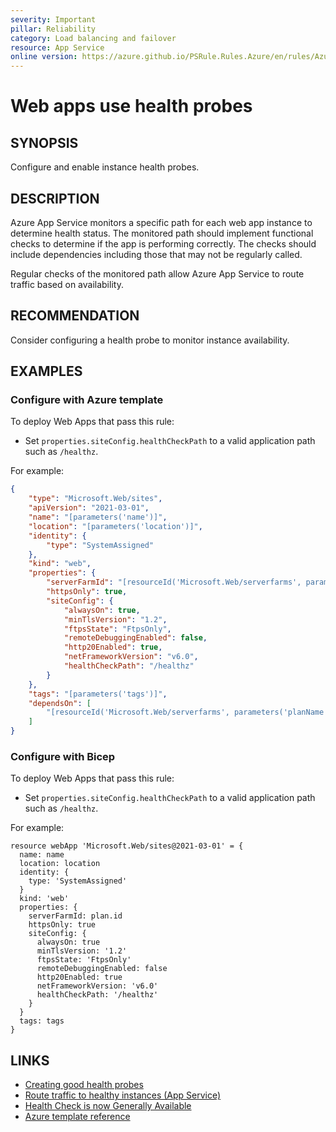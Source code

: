 ```yaml
---
severity: Important
pillar: Reliability
category: Load balancing and failover
resource: App Service
online version: https://azure.github.io/PSRule.Rules.Azure/en/rules/Azure.AppService.WebProbe/
---
```


# Web apps use health probes

## SYNOPSIS

Configure and enable instance health probes.

## DESCRIPTION

Azure App Service monitors a specific path for each web app instance to determine health status.
The monitored path should implement functional checks to determine if the app is performing correctly.
The checks should include dependencies including those that may not be regularly called.

Regular checks of the monitored path allow Azure App Service to route traffic based on availability.

## RECOMMENDATION

Consider configuring a health probe to monitor instance availability.

## EXAMPLES

### Configure with Azure template

To deploy Web Apps that pass this rule:

- Set `properties.siteConfig.healthCheckPath` to a valid application path such as `/healthz`.

For example:

```json
{
    "type": "Microsoft.Web/sites",
    "apiVersion": "2021-03-01",
    "name": "[parameters('name')]",
    "location": "[parameters('location')]",
    "identity": {
        "type": "SystemAssigned"
    },
    "kind": "web",
    "properties": {
        "serverFarmId": "[resourceId('Microsoft.Web/serverfarms', parameters('planName'))]",
        "httpsOnly": true,
        "siteConfig": {
            "alwaysOn": true,
            "minTlsVersion": "1.2",
            "ftpsState": "FtpsOnly",
            "remoteDebuggingEnabled": false,
            "http20Enabled": true,
            "netFrameworkVersion": "v6.0",
            "healthCheckPath": "/healthz"
        }
    },
    "tags": "[parameters('tags')]",
    "dependsOn": [
        "[resourceId('Microsoft.Web/serverfarms', parameters('planName'))]"
    ]
}
```

### Configure with Bicep

To deploy Web Apps that pass this rule:

- Set `properties.siteConfig.healthCheckPath` to a valid application path such as `/healthz`.

For example:

```bicep
resource webApp 'Microsoft.Web/sites@2021-03-01' = {
  name: name
  location: location
  identity: {
    type: 'SystemAssigned'
  }
  kind: 'web'
  properties: {
    serverFarmId: plan.id
    httpsOnly: true
    siteConfig: {
      alwaysOn: true
      minTlsVersion: '1.2'
      ftpsState: 'FtpsOnly'
      remoteDebuggingEnabled: false
      http20Enabled: true
      netFrameworkVersion: 'v6.0'
      healthCheckPath: '/healthz'
    }
  }
  tags: tags
}
```

## LINKS

- [Creating good health probes](https://learn.microsoft.com/azure/architecture/framework/resiliency/monitor-model#create-good-health-probes)
- [Route traffic to healthy instances (App Service)](https://docs.microsoft.com/azure/azure-monitor/platform/autoscale-get-started#route-traffic-to-healthy-instances-app-service)
- [Health Check is now Generally Available](https://azure.github.io/AppService/2020/08/24/healthcheck-on-app-service.html)
- [Azure template reference](https://docs.microsoft.com/azure/templates/microsoft.web/sites#siteproperties)
